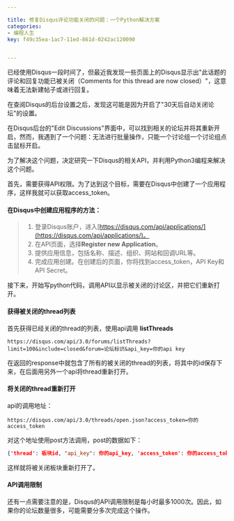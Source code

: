 ```yaml
---

title: 修复Disqus评论功能关闭的问题：一个Python解决方案
categories:
- 编程人生
key: f49c35ea-1ac7-11ed-861d-0242ac120090


---
```




已经使用Disqus一段时间了，但最近我发现一些页面上的Disqus显示出"此话题的评论和回复功能已被关闭（Comments for this thread are now closed）"，这意味着无法新建帖子或进行回复。

在查阅Disqus的后台设置之后，发现这可能是因为开启了"30天后自动关闭论坛"的设置。

在Disqus后台的"Edit Discussions"界面中，可以找到相关的论坛并将其重新开启，然而，我遇到了一个问题：无法进行批量操作，只能一个讨论组一个讨论组点击鼠标开启。

为了解决这个问题，决定研究一下Disqus的相关API，并利用Python3编程来解决这个问题。

首先，需要获得API权限。为了达到这个目标，需要在Disqus中创建了一个应用程序，这样我就可以获取access_token。
  
#### 在Disqus中创建应用程序的方法：

>1. 登录Disqus账户，进入[https://disqus.com/api/applications/](https://disqus.com/api/applications/)。
>2. 在API页面，选择**Register new Application**。
>3. 提供应用信息，包括名称、描述、组织、网站和回调URL等。
>4. 完成应用创建。在创建后的页面，你将找到access_token，API Key和API Secret。

接下来，开始写python代码，调用API以显示被关闭的讨论区，并把它们重新打开。

#### 获得被关闭的thread列表

首先获得已经关闭的thread的列表，使用api调用 **listThreads**
```text
https://disqus.com/api/3.0/forums/listThreads?limit=100&include=closed&forum=论坛标识&api_key=你的api key
```

在返回的response中就包含了所有的被关闭的thread的列表，将其中的id保存下来，在后面用另外一个api将thread重新打开。

#### 将关闭的thread重新打开

api的调用地址：
```text
https://disqus.com/api/3.0/threads/open.json?access_token=你的access_token
```

对这个地址使用post方法调用，post的数据如下：
```json
{'thread': 板块id, "api_key": 你的api_key, 'access_token': 你的access_token}
```

这样就将被关闭板块重新打开了。

#### API调用限制

还有一点需要注意的是，Disqus的API调用限制是每小时最多1000次。因此，如果你的论坛数量很多，可能需要分多次完成这个操作。